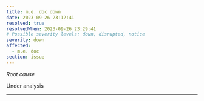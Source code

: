 ```yaml
---
title: m.e. doc down
date: 2023-09-26 23:12:41
resolved: true
resolvedWhen: 2023-09-26 23:29:41
# Possible severity levels: down, disrupted, notice
severity: down
affected:
  - m.e. doc
section: issue
---
```


*Root cause*

Under analysis

---



